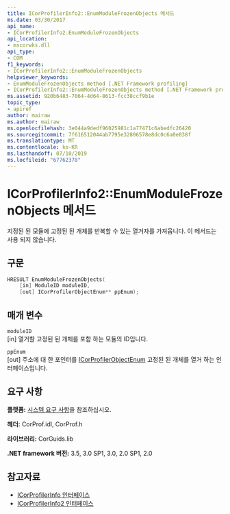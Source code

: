 ```yaml
---
title: ICorProfilerInfo2::EnumModuleFrozenObjects 메서드
ms.date: 03/30/2017
api_name:
- ICorProfilerInfo2.EnumModuleFrozenObjects
api_location:
- mscorwks.dll
api_type:
- COM
f1_keywords:
- ICorProfilerInfo2::EnumModuleFrozenObjects
helpviewer_keywords:
- EnumModuleFrozenObjects method [.NET Framework profiling]
- ICorProfilerInfo2::EnumModuleFrozenObjects method [.NET Framework profiling]
ms.assetid: 920b6483-7064-4d64-8613-fcc38ccf9b1e
topic_type:
- apiref
author: mairaw
ms.author: mairaw
ms.openlocfilehash: 3e044a9dedf96025981c1a77471c6abedfc26420
ms.sourcegitcommit: 7f616512044ab7795e32806578e8dc0c6a0e038f
ms.translationtype: MT
ms.contentlocale: ko-KR
ms.lasthandoff: 07/10/2019
ms.locfileid: "67762378"
---
```

# <a name="icorprofilerinfo2enummodulefrozenobjects-method"></a>ICorProfilerInfo2::EnumModuleFrozenObjects 메서드
지정된 된 모듈에 고정된 된 개체를 반복할 수 있는 열거자를 가져옵니다. 이 메서드는 사용 되지 않습니다.  
  
## <a name="syntax"></a>구문  
  
```cpp  
HRESULT EnumModuleFrozenObjects(  
    [in] ModuleID moduleID,  
    [out] ICorProfilerObjectEnum** ppEnum);  
```  
  
## <a name="parameters"></a>매개 변수  
 `moduleID`  
 [in] 열거할 고정된 된 개체를 포함 하는 모듈의 ID입니다.  
  
 `ppEnum`  
 [out] 주소에 대 한 포인터를 [ICorProfilerObjectEnum](../../../../docs/framework/unmanaged-api/profiling/icorprofilerobjectenum-interface.md) 고정된 된 개체를 열거 하는 인터페이스입니다.  
  
## <a name="requirements"></a>요구 사항  
 **플랫폼:** [시스템 요구 사항](../../../../docs/framework/get-started/system-requirements.md)을 참조하십시오.  
  
 **헤더:** CorProf.idl, CorProf.h  
  
 **라이브러리:** CorGuids.lib  
  
 **.NET framework 버전:** 3.5, 3.0 SP1, 3.0, 2.0 SP1, 2.0  
  
## <a name="see-also"></a>참고자료

- [ICorProfilerInfo 인터페이스](../../../../docs/framework/unmanaged-api/profiling/icorprofilerinfo-interface.md)
- [ICorProfilerInfo2 인터페이스](../../../../docs/framework/unmanaged-api/profiling/icorprofilerinfo2-interface.md)
